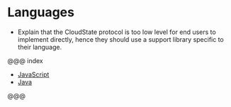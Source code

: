 # Languages

* Explain that the CloudState protocol is too low level for end users to implement directly, hence they should use a support library specific to their language.

@@@ index

* [JavaScript](javascript/index.md)
* [Java](java/index.md)

@@@
